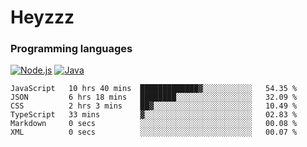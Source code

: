 # Heyzzz  

### Programming languages  

[![Node.js](https://img.shields.io/badge/-Node.js-262626?style=for-the-badge)](https://nodejs.org)
[![Java](https://img.shields.io/badge/-Java-262626?style=for-the-badge)](https://java.com)

<!--START_SECTION:waka-->

```text
JavaScript   10 hrs 40 mins  █████████████▓░░░░░░░░░░░   54.35 %
JSON         6 hrs 18 mins   ████████░░░░░░░░░░░░░░░░░   32.09 %
CSS          2 hrs 3 mins    ██▓░░░░░░░░░░░░░░░░░░░░░░   10.49 %
TypeScript   33 mins         ▓░░░░░░░░░░░░░░░░░░░░░░░░   02.83 %
Markdown     0 secs          ░░░░░░░░░░░░░░░░░░░░░░░░░   00.08 %
XML          0 secs          ░░░░░░░░░░░░░░░░░░░░░░░░░   00.07 %
```

<!--END_SECTION:waka-->
